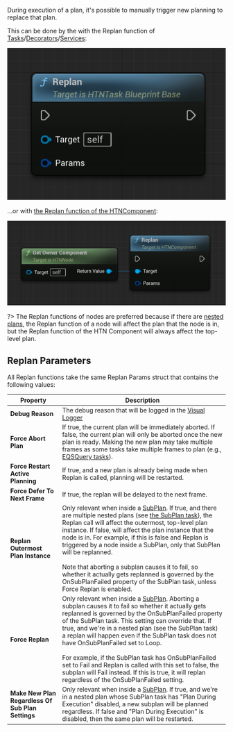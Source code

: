 During execution of a plan, it's possible to manually trigger new planning to replace that plan. 

This can be done by the with the Replan function of [Tasks](task?id=replan)/[Decorators](decorator?id=replan)/[Services](service?id=replan):

![Replan from Task](_media/replan_task.png ':size=400')

...or with [the Replan function of the HTNComponent](htn-component?id=replan):

![Replan from HTN Component](_media/replan_htn_component.png ':size=400')

?> The Replan functions of nodes are preferred because if there are [nested plans](subplan.md), the Replan function of a node will affect the plan that the node is in, but the Replan function of the HTN Component will always affect the top-level plan.

## Replan Parameters

All Replan functions take the same Replan Params struct that contains the following values:

Property|Description
---|---
**Debug Reason**|The debug reason that will be logged in the [Visual Logger](vislog.md)
**Force Abort Plan**|If true, the current plan will be immediately aborted. If false, the current plan will only be aborted once the new plan is ready. Making the new plan may take multiple frames as some tasks take multiple frames to plan (e.g., [EQSQuery tasks](eqs.md)).
**Force Restart Active Planning**|If true, and a new plan is already being made when Replan is called, planning will be restarted.
**Force Defer To Next Frame**|If true, the replan will be delayed to the next frame.
**Replan Outermost Plan Instance**|Only relevant when inside a [SubPlan](subplan.md). If true, and there are multiple nested plans (see [the SubPlan task](subplan.md)), the Replan call will affect the outermost, top-level plan instance. If false, will affect the plan instance that the node is in. For example, if this is false and Replan is triggered by a node inside a SubPlan, only that SubPlan will be replanned.<br><br>Note that aborting a subplan causes it to fail, so whether it actually gets replanned is governed by the OnSubPlanFailed property of the SubPlan task, unless Force Replan is enabled.
**Force Replan**|Only relevant when inside a [SubPlan](subplan.md). Aborting a subplan causes it to fail so whether it actually gets replanned is governed by the OnSubPlanFailed property of the SubPlan task. This setting can override that. If true, and we're in a nested plan (see the SubPlan task) a replan will happen even if the SubPlan task does not have OnSubPlanFailed set to Loop.<br><br>For example, if the SubPlan task has OnSubPlanFailed set to Fail and Replan is called with this set to false, the subplan will Fail instead. If this is true, it will replan regardless of the OnSubPlanFailed setting.
**Make New Plan Regardless Of Sub Plan Settings**|Only relevant when inside a [SubPlan](subplan.md). If true, and we're in a nested plan whose SubPlan task has "Plan During Execution" disabled, a new subplan will be planned regardless. If false and "Plan During Execution" is disabled, then the same plan will be restarted. 
